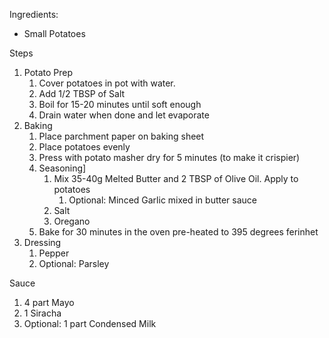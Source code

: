 
Ingredients:
- Small Potatoes

Steps
1. Potato Prep
	1. Cover potatoes in pot with water. 
	2. Add 1/2 TBSP of Salt
	3. Boil for 15-20 minutes until soft enough
	4. Drain water when done and let evaporate 
2. Baking
	1. Place parchment paper on baking sheet
	2. Place potatoes evenly
	3. Press with potato masher dry for 5 minutes (to make it crispier)
	4. Seasoning]
		1. Mix 35-40g Melted Butter and 2 TBSP of Olive Oil. Apply to potatoes
			1. Optional: Minced Garlic mixed in butter sauce
		2. Salt
		3. Oregano
	5. Bake for 30 minutes in the oven pre-heated to 395 degrees ferinhet 
3. Dressing
	1. Pepper
	2. Optional: Parsley 


Sauce
1. 4 part Mayo
2. 1 Siracha
3. Optional: 1 part Condensed Milk